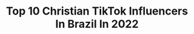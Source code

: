 ---
title: Top 10 Christian TikTok Influencers In Brazil In 2022
description: >-
  Find top christian TikTok influencers in Brazil in 2022. Most popular hashtags: #fy #christian #foryou #fyp.
platform: TikTok
hits: 88
text_top: See the top-rated TikTok influencers on inBeat.
text_bottom: Our platform has 88 TikTok influencers like this in Brazil for you to connect with.
profiles:
  - username: "alfacy"
    fullname: >-
      Natã ✨
    bio: >-
      oii 👁️👄👁️ menino da pipoca 🍿 perfil livre de ódio. Christian✝ Slytherin 💚🐍
    location: "Brazil"
    followers: 19200
    engagement: 1984
    commentsToLikes: 0.099860
    id: ckbfc9ar44xen0j23ghcgfd5c
    verified: false
    hashtags: "#foryou, #harrypotter, #foryoupage, #fyp"
  - username: "lunanwoficial"
    fullname: >-
      Luna
    bio: >-
      THIS IS A FAMILY SHOW! •Singer• •Christian•
    location: "Brazil"
    followers: 1100000
    engagement: 1761
    commentsToLikes: 0.029345
    id: ckbbhdgn75xtg0j23b4bqp3x0
    verified: false
    hashtags: "#nicehousebr, #dueto, #cultodosflopados, #pov"
  - username: "jhulycurty"
    fullname: >-
      jhulyenny
    bio: >-
      Ele morreu por mim e hoje vivo por Ele. 💗✨
    location: "Brazil"
    followers: 4397
    engagement: 2396
    commentsToLikes: 0.086874
    id: ckbbfte0b4gpy0j23vsxp4bvl
    verified: false
    hashtags: "#gospel, #fyp, #page, #fy"
  - username: "vxyz.h"
    fullname: >-
      🔥Victória 🕊
    bio: >-
      🇧🇷 Jesus é o suficiente 🕊 Musicista, artista e bailarina.
    location: "Brazil"
    followers: 12400
    engagement: 2589
    commentsToLikes: 0.081449
    id: ckaif9d28vw250i78m7fivbws
    verified: false
    hashtags: "#fy, #fyp, #foryou, #christiangirl"
  - username: "helloisyreis"
    fullname: >-
      Helloisy Reis
    bio: >-
      BAHIA🌴 cristian young 💞
    location: "Brazil"
    followers: 58200
    engagement: 2578
    commentsToLikes: 0.024232
    id: cka88j9nbbgnf0i78nlyp5ekf
    verified: false
    hashtags: "#fe, #pravc, #church, #deus"
  - username: "mateusclement3"
    fullname: >-
      Mateus Clemente
    bio: >-
      ❤️!!!JESUS!!!❤️ ⛳Belo Horizonte-MG
    location: "Brazil"
    followers: 98800
    engagement: 1931
    commentsToLikes: 0.032419
    id: ckbf463e1seyc0j23f40kxxff
    verified: false
    hashtags: "#christianboy, #comedia, #varoa, #paravoce"
  - username: "alanfern"
    fullname: >-
      Alan Fernandes
    bio: >-
      Comédia cristã 🤪 Uma maneira diferente de apresentar Jesus✝️
    location: "Brazil"
    followers: 139800
    engagement: 2665
    commentsToLikes: 0.012129
    id: ckad64wary8fg0i78u9slahfr
    verified: false
    hashtags: "#jesus, #christianguy, #oretiro, #gospel"
  - username: "biancarvalho__"
    fullname: >-
      biancarvalho__
    bio: >-
      Jesus ama você 💖 RJ • 22y ME ACOMPANHA MAIS DE PERTIN NO INSTA
    location: "Brazil"
    followers: 32600
    engagement: 1952
    commentsToLikes: 0.028474
    id: cka6mha9w76sl0i78a3pqi0vr
    verified: false
    hashtags: "#christian, #humorgospel, #christiangirl, #tiktokcristao"
  - username: "anajufgomess"
    fullname: >-
      anajugomes
    bio: >-
      16y Católica Apostólica Romana sigam @am.ruah no insta
    location: "Brazil"
    followers: 2546
    engagement: 1336
    commentsToLikes: 0.057020
    id: ckcv55q01p4vw0j23o3uo4it2
    verified: false
    hashtags: "#fyp, #foryou, #catholic, #religi"
  - username: "worshipgod_"
    fullname: >-
      Jesus Save 💕✝️
    bio: >-
      Imperatriz-MA // cristã ✝️💕 119K pessoas seguindo Jesus 🥰 Me segue aí ouu👆🏼
    location: "Brazil"
    followers: 118800
    engagement: 2872
    commentsToLikes: 0.010871
    id: ckcuh3fwefhcb0j23tqthjyjn
    verified: false
    hashtags: "#deus, #nofyp, #god, #fyp"
---